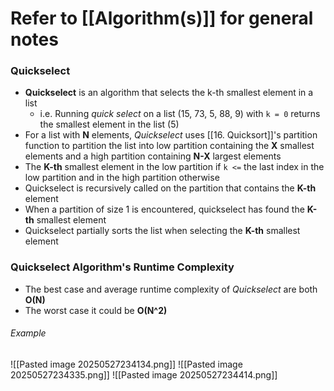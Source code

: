 # Refer to [[Algorithm(s)]] for general notes
### Quickselect 
- **Quickselect** is an algorithm that selects the k-th smallest element in a list
	- i.e. Running *quick select* on a list (15, 73, 5, 88, 9) with `k = 0` returns the smallest element in the list (5)
- For a list with **N** elements, *Quickselect* uses [[16. Quicksort]]'s partition function to partition the list into low partition containing the **X** smallest elements and a high partition containing **N-X** largest elements
- The **K-th** smallest element in the low partition if `k <=` the last index in the low partition and in the high partition otherwise
- Quickselect is recursively called on the partition that contains the **K-th** element 
- When a partition of size 1 is encountered, quickselect has found the **K-th** smallest element
- Quickselect partially sorts the list when selecting the **K-th** smallest element
### Quickselect Algorithm's Runtime Complexity
- The best case and average runtime complexity of *Quickselect* are both **O(N)**
- The worst case it could be **O(N^2)**
###### Example
![[Pasted image 20250527234134.png]]
![[Pasted image 20250527234335.png]]
![[Pasted image 20250527234414.png]]
